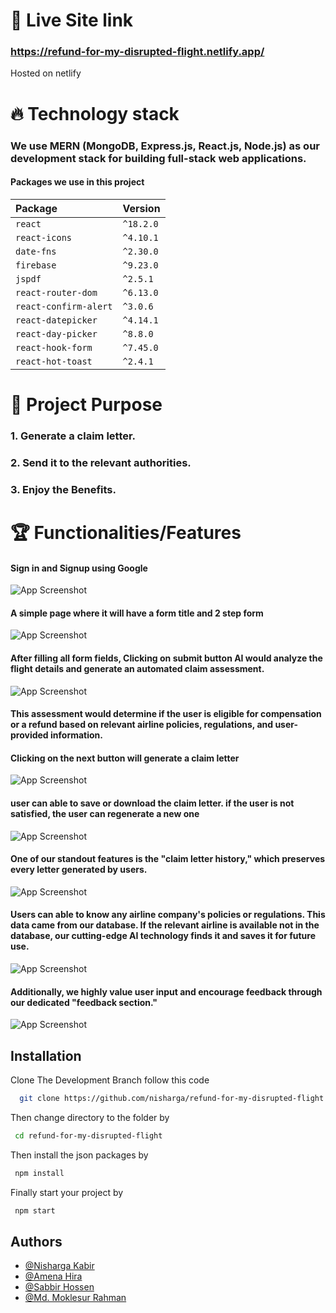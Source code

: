 # 🔗 Live Site link 

### https://refund-for-my-disrupted-flight.netlify.app/

Hosted on netlify

# 🔥 Technology stack

### We use MERN (MongoDB, Express.js, React.js, Node.js) as our development stack for building full-stack web applications.
 
 #### Packages we use in this project

| Package                 | Version   |
| :---------------------- | :-------- |
| `react`            | `^18.2.0` |
| `react-icons`                  | `^4.10.1`  |
| `date-fns`                | `^2.30.0` |
| `firebase`               | `^9.23.0` |
| `jspdf` | `^2.5.1`  |
| `react-router-dom`               | `^6.13.0`  |
| `react-confirm-alert`              | `^3.0.6`  |
| `react-datepicker`               | `^4.14.1` |
| `react-day-picker`                | `^8.8.0`  |
| `react-hook-form`                | `^7.45.0`  |
| `react-hot-toast`                | `^2.4.1`  |

# 📗 Project Purpose

### 1. Generate a claim letter.
### 2. Send it to the relevant authorities.
### 3. Enjoy the Benefits.

# 🏆 Functionalities/Features

#### Sign in and Signup using Google

![App Screenshot](https://i.ibb.co/dk5m2J3/1.png)

#### A simple page where it will have a form title and 2 step form

![App Screenshot](https://i.postimg.cc/Pqk00Lnw/2.png)

#### After filling all form fields, Clicking on submit button AI would analyze the flight details and generate an automated claim assessment.

![App Screenshot](https://i.ibb.co/z5C9CV0/3.png)

#### This assessment would determine if the user is eligible for compensation or a refund based on relevant airline policies, regulations, and user-provided information.

#### Clicking on the next button will generate a claim letter

![App Screenshot](https://i.ibb.co/hWLzgPy/4.png)

#### user can able to save or download the claim letter. if the user is not satisfied, the user can regenerate a new one

![App Screenshot](https://i.ibb.co/QQWR7TL/5.png)

#### One of our standout features is the "claim letter history," which preserves every letter generated by users. 

![App Screenshot](https://i.ibb.co/R7x4S6S/6.png)

#### Users can able to know any airline company's policies or regulations. This data came from our database. If the relevant airline is available not in the database, our cutting-edge AI technology finds it and saves it for future use. 

![App Screenshot](https://i.ibb.co/kHmqzyQ/7.png)

#### Additionally, we highly value user input and encourage feedback through our dedicated "feedback section."

![App Screenshot](https://i.postimg.cc/bvH4PzqF/8.png)

## Installation

Clone The Development Branch follow this code 

```bash
  git clone https://github.com/nisharga/refund-for-my-disrupted-flight.git
```

Then change directory to the folder by

```bash
 cd refund-for-my-disrupted-flight
```

Then install the json packages by

```bash
 npm install
```

Finally start your project by

```bash
 npm start
```


## Authors

- [@Nisharga Kabir](https://github.com/nisharga)
- [@Amena Hira](https://github.com/amena-hira)
- [@Sabbir Hossen](https://github.com/sh-mihad)
- [@Md. Moklesur Rahman](https://github.com/mrsurus)
